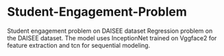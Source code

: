 # Student-Engagement-Problem
Student engagement problem on DAISEE dataset
Regression problem on the DAISEE dataset. The model uses InceptionNet trained on Vggface2 for feature extraction and tcn for sequential modeling. 

